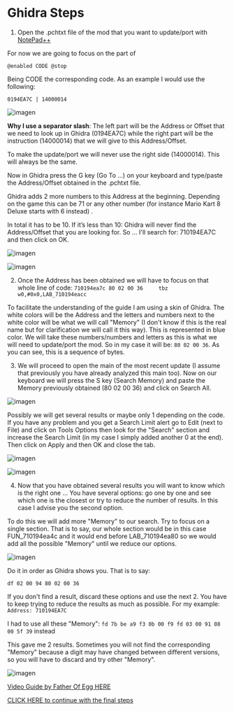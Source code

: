 # Ghidra Steps

1. Open the .pchtxt file of the mod that you want to update/port with [NotePad++](https://notepad-plus-plus.org/downloads/)

For now we are going to focus on the part of 

`@enabled
CODE
@stop`

Being CODE the corresponding code. As an example I would use the following:

`0194EA7C | 14000014`

![imagen](https://i.imgur.com/egkcbbe.png)


**Why I use a separator slash**: The left part will be the Address or Offset that we need to look up in Ghidra (0194EA7C) while the right part will be the instruction (14000014) that we will give to this Address/Offset.

To make the update/port we will never use the right side (14000014). This will always be the same.

Now in Ghidra press the G key (Go To ...) on your keyboard and type/paste the Address/Offset obtained in the .pchtxt file. 

Ghidra adds 2 more numbers to this Address at the beginning. Depending on the game this can be 71 or any other number (for instance Mario Kart 8 Deluxe starts with 6 instead) . 

In total it has to be 10. If it’s less than 10: Ghidra will never find the Address/Offset that you are looking for. So … I'll search for: 710194EA7C and then click on OK.

![imagen](https://i.imgur.com/4uxXRZA.png)

![imagen](https://i.imgur.com/nlz1nFl.png)

2. Once the Address has been obtained we will have to focus on that whole line of code: `710194ea7c 80 02 00 36     tbz        w0,#0x0,LAB_710194eacc`

To facilitate the understanding of the guide I am using a skin of Ghidra. The white colors will be the Address and the letters and numbers next to the white color will be what we will call "Memory" (I don't know if this is the real name but for clarification we will call it this way). This is represented in blue color.
We will take these numbers/numbers and letters as this is what we will need to update/port the mod. So in my case it will be: `80 02 00 36`. As you can see, this is a sequence of bytes.

3. We will proceed to open the main of the most recent update (I assume that previously you have already analyzed this main too). Now on our keyboard we will press the S key (Search Memory) and paste the Memory previously obtained (80 02 00 36) and click on Search All.

![imagen](https://i.imgur.com/xs9CcbB.png)

Possibly we will get several results or maybe only 1 depending on the code.  If you have any problem and you get a Search Limit alert go to Edit (next to File) and click on Tools Options then look for the "Search" section and increase the Search Limit (in my case I simply added another 0 at the end). Then click on Apply and then OK and close the tab.

![imagen](https://i.gyazo.com/a7aa46136da777707d1f13c90185fe24.png)

![imagen](https://i.gyazo.com/8d69bcaa47629449c376e5c70b6447df.png)

4. Now that you have obtained several results you will want to know which is the right one ... You have several options: go one by one and see which one is the closest or try to reduce the number of results. In this case I advise you the second option. 

To do this we will add more "Memory" to our search. Try to focus on a single section. That is to say, our whole section would be in this case FUN_710194ea4c and it would end before LAB_710194ea80 so we would add all the possible "Memory" until we reduce our options. 

![imagen](https://i.gyazo.com/2d71ea4964540ebc3a1266c311f01b84.png)


Do it in order as Ghidra shows you. That is to say:

`df 02 00 94 80 02 00 36`

If you don't find a result, discard these options and use the next 2. You have to keep trying to reduce the results as much as possible. For my example: `Address: 710194EA7C`

I had to use all these "Memory": `fd 7b be a9 f3 0b 00 f9 fd 03 00 91 08 00 5f 39` instead

This gave me 2 results. Sometimes you will not find the corresponding "Memory" because a digit may have changed between different versions, so you will have to discard and try other "Memory".

![imagen](https://i.gyazo.com/f163f4b9d7326b8c9a4ef2f6e61da47b.png)

[Video Guide by Father Of Egg HERE](https://youtu.be/JMrX4TQUFl0)

[CLICK HERE to continue with the final steps](https://github.com/StevensND/ghidra-port-mods-guide/blob/main/Ghidra/GhidraFinalSteps.md)

